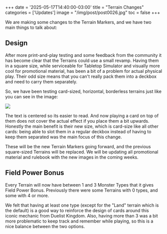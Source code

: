 +++
date = '2025-05-17T14:40:00-03:00'
title = "Terrain Changes"
categories = ['Updates']
image = "/img/post/post0026.jpg"
toc = false
+++

We are making some changes to the Terrain Markers, and we have two main things to talk about:

## Design

After more print-and-play testing and some feedback from the community it has become clear that the Terrains could use a small revamp. Having them in a square size, while serviceable for Tabletop Simulator and visually more cool for promotional material, has been a bit of a problem for actual physical play. Their odd size means that you can't really pack them into a deckbox and need to carry them separately.

So, we have been testing card-sized, horizontal, borderless terrains just like you can see in the image:

![](/img/promotion/Picture20250502_01.jpg)

The text is centered so its easier to read. And now playing a card on top of them does not cover the actual effect if you place them a bit upwards. Honestly the main benefit is their new size, which is card-size like all other cards: being able to slot them in a regular deckbox instead of having to keep them separated was the main focus of this change.

These will be the new Terrain Markers going forward, and the previous square-sized Terrains will be replaced. We will be updating all promotional material and rulebook with the new images in the coming weeks.

## Field Power Bonus

Every Terrain will now have between 1 and 3 Monster Types that it gives Field Power Bonus. Previously there were some Terrains with 0 types, and some with 4 or more. 

We felt that having at least one type (except for the "Land" terrain which is the default) is a good way to reinforce the design of cards around this iconic mechanic from Duelist Kingdom. Also, having more than 3 was a bit more problematic to keep track and remember while playing, so this is a nice balance between the two options.




